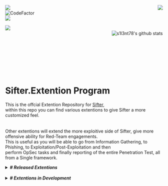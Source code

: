 <p><img align="left" src="https://img.shields.io/badge/Author-s1l3nt78-blueviolet"><img align="right" src="https://raw.githubusercontent.com/s1l3nt78/s1l3nt78.github.io/master/.vs/log.png"><br />
<img align="left" src="https://www.codefactor.io/repository/github/s1l3nt78/sifter/badge" alt="CodeFactor" />
<br />
<img align="left" src="https://img.shields.io/badge/-The_Dead_Bunny_Collective-green"></p><br/>
<img align="left" src="https://raw.githubusercontent.com/s1l3nt78/sifter/master/docs/sifter.png">
<br />
<img align="right" src="https://camo.githubusercontent.com/3f488744235bd0b4205f66b050e8f24c08f0e3eb/68747470733a2f2f6769746875622d726561646d652d73746174732e76657263656c2e6170702f6170693f757365726e616d653d73316c336e7437382673686f775f69636f6e733d74727565267468656d653d7261646963616c" alt="s1l3nt78's github stats" style="max-width:90%;">
<br /><br />
<br /><br />
<br /><br />
<br /><br />
<p align="center">
	
</p>
<!--<br>
	<img align="center" src="https://img.shields.io/badge/@Extention:-g-green"><br />
	<img align="center" src="https://img.shields.io/badge/Version-Alpha-red">
</p>-->

# Sifter.Extention Program

This is the offcial Extention Repository for <a href="https://github.com/s1l3nt78/sifter">Sifter</a>,<br />
within this repo you can find various extentions to give Sifter a more customized feel.<br /> 
<br /><br />
Other extentions will extend the more exploitive side of Sifter, give more offensive ability for Red-Team engagements.<br />
This is useful as you will be able to go from Information Gathering, to Phishing, to Exploitation/Post-Exploitation and then<br />
perform OpSec tasks and finally reporting of the entire Penetration Test, all from a Single framework.


 
  <details>
   <summary><strong><em># Released Extentions</em></strong></summary>
  - <a href="https://github.com/Sifter-Ex/gPlug">G</a> = Provides Sifter with a graphic overlay build on <a href="https://github.com/GitSquared/edex-ui">eDEX-UI</a> using NodeJS
	<br />
  - <a href="https://github.com/Sifter-Ex/fPlug">F</a> = Provides the DanderFuzz Framework - aimed at Windows Exploitation - into Sifter
   <br />
   - <a href="https://github.com/Sifter-Ex/cPlug">C</a> = Provides scripts to run CobaltStrike from within Sifter and automatically start teamserver hosted remotely
  <br />
  - <a href="https://github.com/Sifter-Ex/mPlug">M</a> = Provides Sifter tools for malware analysis
  </details>
  <br />
  <details>
  <summary><strong><em># Extentions in Development</em></strong></summary>
  - R = Will provide Sifter with more Red-Team orientated capabilities.
	<br />
  - N = Will allow integration with Nessus Vulnerability Scanner & automatic reporting.
  </details>
